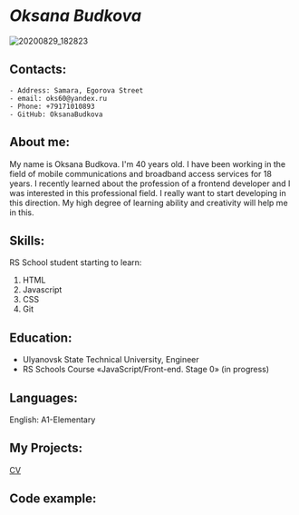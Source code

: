 # ***Oksana Budkova***
![20200829_182823](https://user-images.githubusercontent.com/94008311/147875227-76fc3a45-e4f3-42c8-ae2e-4c87cad9feea.jpg)

## Contacts:
    - Address: Samara, Egorova Street
    - email: oks60@yandex.ru
    - Phone: +79171010893
    - GitHub: OksanaBudkova
## About me:
My name is Oksana Budkova. I'm 40 years old. I have been working in the field of mobile communications and broadband access services for 18 years. I recently learned about the profession of a frontend developer and I was interested in this professional field. I really want to start developing in this direction. My high degree of learning ability and creativity will help me in this.
## Skills:
RS School student starting to learn:

1. HTML
2. Javascript
3. CSS 
4. Git
## Education:
- Ulyanovsk State Technical University, Engineer
- RS Schools Course «JavaScript/Front-end. Stage 0» (in progress)
## Languages:
English: A1-Elementary
## My Projects:
[CV](rsschool-cv/cv.mdingh-pages)
## Code example:
